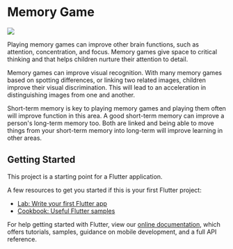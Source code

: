 # Memory Game

<img src="https://user-images.githubusercontent.com/47691119/89097812-05c35f80-d400-11ea-8858-3b2e30dc722a.png">

Playing memory games can improve other brain functions, such as attention, concentration, and focus. Memory games give space to critical thinking and that helps children nurture their attention to detail. 

Memory games can improve visual recognition. With many memory games based on spotting differences, or linking two related images, children improve their visual discrimination. This will lead to an acceleration in distinguishing images from one and another. 

Short-term memory is key to playing memory games and playing them often will improve function in this area. A good short-term memory can improve a person's long-term memory too. Both are linked and being able to move things from your short-term memory into long-term will improve learning in other areas. 

## Getting Started

This project is a starting point for a Flutter application.

A few resources to get you started if this is your first Flutter project:

- [Lab: Write your first Flutter app](https://flutter.dev/docs/get-started/codelab)
- [Cookbook: Useful Flutter samples](https://flutter.dev/docs/cookbook)

For help getting started with Flutter, view our
[online documentation](https://flutter.dev/docs), which offers tutorials,
samples, guidance on mobile development, and a full API reference.
